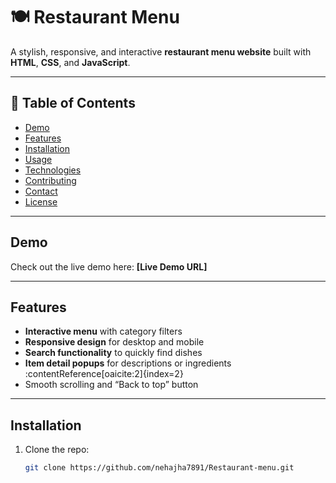 # 🍽️ Restaurant Menu

A stylish, responsive, and interactive **restaurant menu website** built with **HTML**, **CSS**, and **JavaScript**.

---

## 🚀 Table of Contents

- [Demo](#demo)  
- [Features](#features)  
- [Installation](#installation)  
- [Usage](#usage)  
- [Technologies](#technologies)  
- [Contributing](#contributing)  
- [Contact](#contact)  
- [License](#license)

---

## Demo

Check out the live demo here: **[Live Demo URL]**

---

## Features

- **Interactive menu** with category filters  
- **Responsive design** for desktop and mobile  
- **Search functionality** to quickly find dishes  
- **Item detail popups** for descriptions or ingredients :contentReference[oaicite:2]{index=2}  
- Smooth scrolling and “Back to top” button

---

## Installation

1. Clone the repo:
   ```bash
   git clone https://github.com/nehajha7891/Restaurant-menu.git
